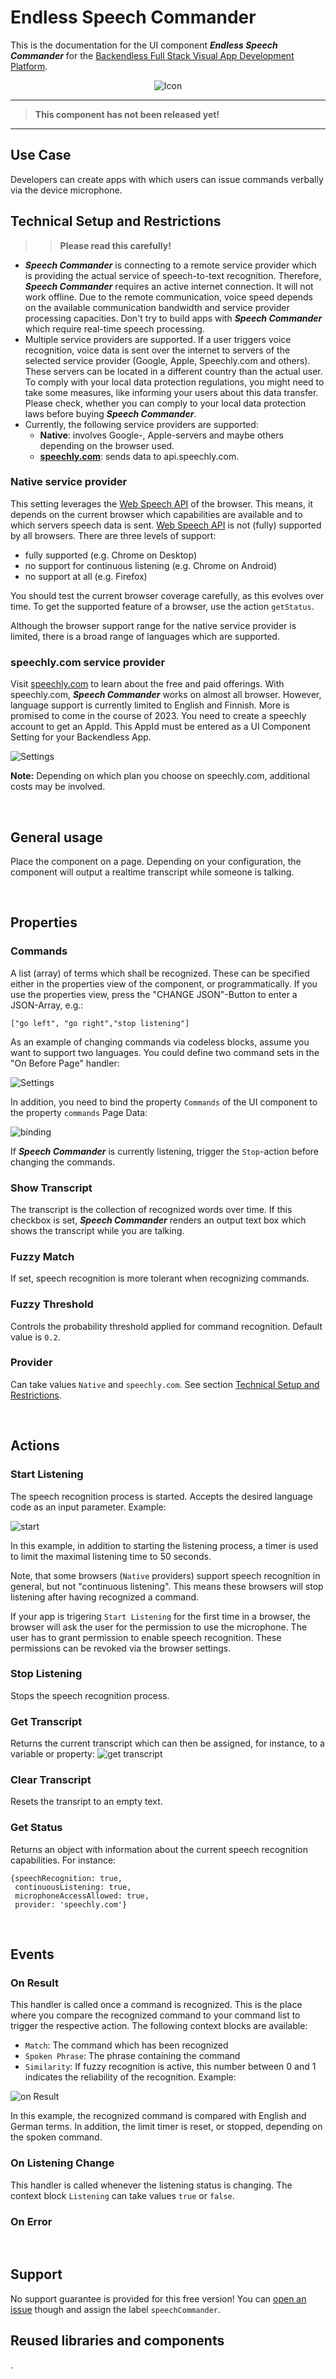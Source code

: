 # Endless Speech Commander

This is the documentation for the UI component ***Endless Speech Commander*** for the [Backendless Full Stack Visual App Development Platform](https://backendless.com).

<center>

![Icon](./assets/icon.jpg)

</center>

---
>**This component has not been released yet!**
---

## Use Case
Developers can create apps with which users can issue commands verbally via the device microphone.

## Technical Setup and Restrictions
>>**Please read this carefully!**

+ ***Speech Commander*** is connecting to a remote service provider which is providing the actual service of speech-to-text recognition. Therefore, ***Speech Commander*** requires an active internet connection. It will not work offline. Due to the remote communication, voice speed depends on the available communication bandwidth and service provider processing capacities. Don't try to build apps with ***Speech Commander*** which require real-time speech processing.
+ Multiple service providers are supported. If a user triggers voice recognition, voice data is sent over the internet to servers of the selected service provider (Google, Apple, Speechly.com and others). These servers can be located in a different country than the actual user. To comply with your local data protection regulations, you might need to take some measures, like informing your users about this data transfer. Please check, whether you can comply to your local data protection laws before buying ***Speech Commander***. 
+ Currently, the following service providers are supported:
   + **Native**: involves Google-, Apple-servers and maybe others depending on the browser used.
   + [**speechly.com**](https://speechly.com): sends data to api.speechly.com.

### **Native** service provider
This setting leverages the [Web Speech API](https://developer.mozilla.org/en-US/docs/Web/API/Web_Speech_API) of the browser. This means, it depends on the current browser which capabilities are available and to which servers speech data is sent. [Web Speech API](https://developer.mozilla.org/en-US/docs/Web/API/Web_Speech_API) is not (fully) supported by all browsers. There are three levels of support:
- fully supported (e.g. Chrome on Desktop)
- no support for continuous listening (e.g. Chrome on Android)
- no support at all (e.g. Firefox)

You should test the current browser coverage carefully, as this evolves over time. To get the supported feature of a browser, use the action ``getStatus``.

Although the browser support range for the native service provider is limited, there is a broad range of languages which are supported.

### **speechly.com** service provider
Visit [speechly.com](https:speechly.com) to learn about the free and paid offerings. With speechly.com, ***Speech Commander*** works on almost all browser. However, language support is currently limited to English and Finnish. More is promised to come in the course of 2023. You need to create a speechly account to get an AppId. This AppId must be entered as a UI Component Setting for your Backendless App.

![Settings](./assets/settings.png)

**Note:** Depending on which plan you choose on speechly.com, additional costs may be involved.

<br>

## General usage
Place the component on a page. Depending on your configuration, the component will output a realtime transcript while someone is talking.

<br>

## Properties

### Commands
A list (array) of terms which shall be recognized. These can be specified either in the properties view of the component, or programmatically. If you use the properties view, press the "CHANGE JSON"-Button to enter a JSON-Array, e.g.:
```
["go left", "go right","stop listening"]
```
As an example of changing commands via codeless blocks, assume you want to support two languages. You could define two command sets in the "On Before Page" handler:

![Settings](./assets/onBeforePage.png)

In addition, you need to bind the property ``Commands`` of the UI component to the property ``commands`` Page Data:

![binding](./assets/binding.png)

If ***Speech Commander*** is currently listening, trigger the ``Stop``-action before changing the commands.

### Show Transcript
The transcript is the collection of recognized words over time. If this checkbox is set, ***Speech Commander*** renders an output text box which shows the transcript while you are talking.

### Fuzzy Match
If set, speech recognition is more tolerant when recognizing commands.

### Fuzzy Threshold
Controls the probability threshold applied for command recognition. Default value is ``0.2``.

### Provider
Can take values ``Native`` and ``speechly.com``. See section [Technical Setup and Restrictions](#technical-setup-and-restrictions).

<br>

## Actions

### Start Listening
The speech recognition process is started. Accepts the desired language code as an input parameter. Example:

![start](./assets/start.png)

In this example, in addition to starting the listening process, a timer is used to limit the maximal listening time to 50 seconds.

Note, that some browsers (``Native`` providers) support speech recognition in general, but not "continuous listening". This means these browsers will stop listening after having recognized a command.

If your app is trigering ``Start Listening`` for the first time in a browser, the browser will ask the user for the permission to use the microphone. The user has to grant permission to enable speech recognition. These permissions can be revoked via the browser settings.

### Stop Listening
Stops the speech recognition process.

### Get Transcript
Returns the current transcript which can then be assigned, for instance, to a variable or property:
![get transcript](./assets/getTranscript.png)

### Clear Transcript
Resets the transript to an empty text.

### Get Status
Returns an object with information about the current speech recognition capabilities. For instance:
```
{speechRecognition: true, 
 continuousListening: true, 
 microphoneAccessAllowed: true, 
 provider: 'speechly.com'}
```

<br>


## Events

### On Result
This handler is called once a command is recognized. This is the place where you compare the recognized command to your command list to trigger the respective action. The following context blocks are available:
- ``Match``: The command which has been recognized
- ``Spoken Phrase``: The phrase containing the command
- ``Similarity``:  If fuzzy recognition is active, this number between 0 and 1 indicates the reliability of the recognition. Example:

![on Result](./assets/onResult.png)

In this example, the recognized command is compared with English and German terms. In addition, the limit timer is reset, or stopped, depending on the spoken command.

### On Listening Change
This handler is called whenever the listening status is changing. The context block ``Listening`` can take values ``true`` or ``false``.

### On Error

<br>

## Support
No support guarantee is provided for this free version! You can [open an issue](https://github.com/klako-web/Endless-Components/issues/new) though and assign the label ``speechCommander``.

## Reused libraries and components
.
